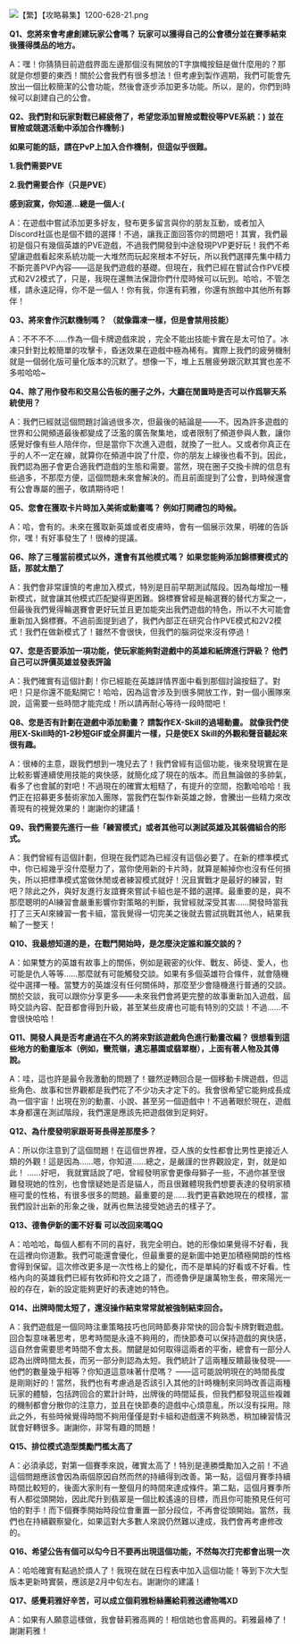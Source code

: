 ![【繁】【攻略募集】1200-628-21.png](https://myturn.feiyuglobal.com/public/upload/20191231_407c9f8785eb6.png)

**Q1、您將來會考慮創建玩家公會嗎？ 玩家可以獲得自己的公會積分並在賽季結束後獲得獎品的地方。**

A：嘿！你猜猜目前遊戲界面左邊那個沒有開放的T字旗幟按鈕是做什麼用的？那就是你想要的東西！關於公會我們有很多想法！但考慮到製作週期，我們可能會先放出一個比較簡潔的公會功能，然後會逐步添加更多功能。所以，是的，你們到時候可以創建自己的公會。



**Q2、我們對和玩家對戰已經疲倦了，希望您添加冒險或戰役等PVE系統：)** **並在冒險或競選活動中添加合作機制:)**

**如果可能的話，請在PvP上加入合作機制，但這似乎很難。**

**1.我們需要PVE**

**2.我們需要合作（只是PVE）**

**感到寂寞，你知道...總是一個人:(**

A：在遊戲中嘗試添加更多好友，發布更多留言與你的朋友互動，或者加入Discord社區也是個不錯的選擇！不過，讓我正面回答你的問題吧！其實，我們最初是個只有幾個英雄的PVE遊戲，不過我們開發到中途發現PVP更好玩！我們不希望讓遊戲看起來系統功能一大堆然而玩起來根本不好玩，所以我們選擇先集中精力不斷完善PVP內容——這是我們遊戲的基礎。但現在，我們已經在嘗試合作PVE模式和2V2模式了，只是，我現在還無法保證你們什麼時候可以玩到。哈哈，不管怎樣，請永遠記得，你不是一個人！你有我，你還有莉雅，你還有旅館中其他所有夥伴！





**Q3、將來會作沉默機制嗎？ （就像霜凍一樣，但是會禁用技能）**

A：不不不不……作為一個卡牌遊戲來說 ，完全不能出技能卡實在是太可怕了。冰凍只針對比較簡單的攻擊卡，昏迷效果在遊戲中極為稀有。實際上我們的疲勞機制就是一個弱化版可量化版本的沉默了。想像一下，堆上五層疲勞跟沉默其實也差不多啦哈哈~



**Q4、除了用作發布和交易公告板的圈子之外，大廳在閒置時是否可以作爲聊天系統使用？**

A：我們已經就這個問題討論過很多次，但最後的結論是——不。因為許多遊戲的世界和公開頻道最後都變成了泛濫的廣告聚集地，或者限制了頻道參與人數，讓你感覺好像有些人陪伴你，但是當你下次進入遊戲，就換了一批人。又或者你真正在乎的人不一定在線，就算你在頻道中說了什麼，你的朋友上線後也看不到。因此，我們認為圈子會更合適我們遊戲的生態和需要。當然，現在圈子交換卡牌的信息有些過多，不那麼方便，這個問題未來會解決的。而且前面提到了公會，到時候還會有公會專屬的圈子，敬請期待吧！



**Q5、您會在獲取卡片時加入美術或動畫嗎？ 例如打開禮包的時候。**

A：哈，會有的。未來在獲取新英雄或者皮膚時，會有一個展示效果，明確的告訴你，嘿！有好事發生了！很棒的提議。



**Q6、除了三種當前模式以外，還會有其他模式嗎？ 如果您能夠添加錦標賽模式的話，那就太酷了**

A：我們會非常謹慎的考慮加入模式，特別是目前早期測試階段。因為每增加一種新模式，就會讓其他模式匹配變得更困難。錦標賽曾經是輪選賽的替代方案之一，但最後我們覺得輪選賽會更好玩並且更加能突出我們遊戲的特色，所以不大可能會重新加入錦標賽。不過前面提到過了，我們內部正在研究合作PVE模式和2V2模式！我們在做新模式了！雖然不會很快，但我們的腦洞從來沒有停過！



**Q7、您是否要添加一項功能，使玩家能夠對遊戲中的英雄和紙牌進行評級？ 他們自己可以評價英雄並發表評論**

A：我們確實有這個計劃！你已經能在英雄詳情界面中看到那個討論按鈕了。對吧！只是你還不能點開它！哈哈，因為這會涉及到很多開放工作，對一個小團隊來說，這需要一些時間才能完成！所以請再耐心等待一段時間吧！



**Q8、您是否有計劃在遊戲中添加動畫？ 請製作EX-Skill的過場動畫。 就像我們使用EX-Skill時的1-2秒短GIF或全屏圖片一樣，只是使EX Skill的外觀和聲音聽起來很有趣。**

A：很棒的主意，跟我們想到一塊兒去了！我們曾經有這個功能，後來發現實在是比較影響連續使用技能的爽快感，就簡化成了現在的版本。而且無論做的多帥氣，看多了也會膩的對吧！不過現在的確實太粗糙了，有提升的空間，抱歉哈哈哈！我們正在招募更多藝術家加入團隊，當我們在製作新英雄之餘，會騰出一些精力來改善現有的視覺效果的！謝謝你的建議！



**Q9、我們需要先進行一些「練習模式」或者其他可以測試英雄及其裝備組合的形式。**

A：我們曾經有這個計劃，但現在我們認為已經沒有這個必要了。在新的標準模式中，你已經幾乎沒什麼壓力了，當你使用新的卡片時，就算是輸掉你也沒有任何損失，所以把標準模式當做休閒或者練習模式就好！況且實戰才是最好的練習，對吧？除此之外，與好友進行友誼賽來嘗試卡組也是不錯的選擇。最重要的是，與不那麼聰明的AI練習會嚴重影響你對策略的判斷，我曾經就深受其害……開發時當我打了三天AI來練習一套卡組，當我覺得一切完美之後就去嘗試挑戰其他人，結果我輸了一整天！




**Q10、我最想知道的是，在戰鬥開始時，是怎麼決定誰和誰交談的？**

A：如果雙方的英雄有故事上的關係，例如是親密的伙伴、戰友、師徒、愛人，也可能是仇人等等……那麼就有可能觸發交談。如果有多個英雄符合條件，就會隨機從中選擇一種。當雙方的英雄沒有任何關係時，那麼至少會隨機進行普通的交談。關於交談，我可以跟你分享更多——未來我們會將更完整的故事重新加入遊戲，屆時交談內容、配音都會得到升級，甚至某些皮膚也可能有特別的交談！不過……不會很快哈哈！



**Q11、開發人員是否考慮過在不久的將來對該遊戲角色進行動畫改編？ 很想看到這些地方的動畫版本（例如，蠻荒嶺，遺忘墓園或翡翠樹），上面有著人物及其傳說。**

A：哇，這也許是最令我激動的問題了！雖然逆轉回合是一個移動卡牌遊戲，但這些角色、故事和世界觀都是我們花了不少功夫才定下的。我會很希望它能夠成長成為一個宇宙！出現在別的動畫、小說、甚至另一個遊戲中！不過著眼於現在，遊戲本身都還在測試階段，我們還是應該先把遊戲做到足夠好。




**Q12、為什麼發明家跟哥哥長得差那麼多？**

A：所以你注意到了這個問題！在這個世界裡，亞人族的女性都會比男性更接近人類的外觀！這是因為……嗯，你知道……總之，是嚴謹的世界觀設定，對，就是如此！ ……好吧， 我就實話說了吧，曾經發明家會更像母獅子一些，不過你甚至很難發現她的性別，也會懷疑她是否是貓人，而且很難體現我們想要表達的發明家積極可愛的性格，有很多很多的問題。最重要的是……我們更喜歡她現在的模樣，當我們設計出新的形象之後，就再也無法接受她過去的樣子了。





**Q13、德魯伊新的圖不好看 可以改回來嗎QQ**

A：哈哈哈，每個人都有不同的喜好，我完全明白。她的形像如果覺得不好看，我在這裡向你道歉。我們可能還會優化，但最重要的是新圖中她更加積極開朗的性格會得到保留。這次修改更多是一次性格上的變化，而不是單純的好看或不好看。性格內向的英雄我們已經有牧師和符文之語了，而德魯伊是讓萬物生長，帶來陽光一般的存在，新的設定能夠更好的表達她的特色。




**Q14、出牌時間太短了，還沒操作結束常常就被強制結束回合。**

A：我們遊戲是一個同時注重策略技巧也同時節奏非常快的回合製卡牌對戰遊戲。回合製意味著思考，思考時間是永遠不夠用的，而快節奏可以保持遊戲的爽快感，這自然會需要思考時間不會太長。關鍵是如何取得這兩者的平衡，總會有一部分人認為出牌時間太長，而另一部分則認為太短。我們統計了這兩種反饋最後發現——他們的數量幾乎相等？你知道這意味著什麼嗎？ ——這可能說明現在的時間長度是剛剛好的！當然，我們也有考慮過是否該引入其他的計時機制來同時改善這兩種玩家的體驗，包括跨回合的累計計時，出牌後的時間延長，但我們都發現這些複雜的機制都會分散你的注意力，並且在快節奏的遊戲中心煩意亂，所以沒有採用。除此之外，有些時候覺得時間不夠用僅僅是對卡組和遊戲還不夠熟悉，稍加練習情況就會好轉很多。謝謝你，非常有趣的問題！



**Q15、排位模式造型獎勵門檻太高了**

A：必須承認，對第一個賽季來說，確實太高了！特別是連勝獎勵加入之前！不過這個問題應該會因為兩個原因自然而然的持續得到改善。第一點，這個月賽季持續時間比較短的，後面大家則有一整個月的時間來達成條件。第二點，這個月賽季所有人都從頭開始，因此爬升到翡翠是一個比較遙遠的目標，而且你可能預見任何可怕的對手！而下個賽季開始時段位會重置一部分段位，不再會從頭開始。當然，我們也在持續觀察變化，如果這對大多數人來說仍然難以達成，我們會再考慮修改的。



**Q16、希望公告有個可以勾今日不要再出現這個功能，不然每次打完都會出現一次**

A：哈哈確實有點過於煩人了！我現在就在日程表中加入這個功能！等到下次大型版本更新時實裝，應該是2月中旬左右。謝謝你的建議！



**Q17、感覺莉雅好辛苦，可以成立個莉雅粉絲團給莉雅送禮物嗎XD**

A：如果有人願意這樣做，我會替莉雅高興的！相信她也會高興的。莉雅最棒了！謝謝莉雅！